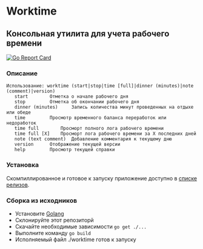 # Worktime
## Консольная утилита для учета рабочего времени

[![Go Report Card](https://goreportcard.com/badge/github.com/Vehsamrak/worktime)](https://goreportcard.com/report/github.com/Vehsamrak/worktime)

### Описание
```
Использование: worktime (start|stop|time [full]|dinner (minutes)|note (comment)|version)
   start 		Отметка о начале рабочего дня
   stop 		Отметка об окончании рабочего дня
   dinner (minutes) 	Запись количества минут проведенных на отдыхе или обеде
   time 		Просмотр временного баланса переработок или недоработок
   time full		Просморт полного лога рабочего времени
   time full [X]	Просморт лога рабочего времени за X последних дней
   note (text comment) 	Добавление комментария к текущему дню
   version 		Отображение текущей версии
   help 		Просмотр текущей справки
```

### Установка
Скомпиллированное и готовое к запуску приложение доступно в [списке релизов](https://github.com/Vehsamrak/worktime/releases).

### Сборка из исходников
* Установите [Golang](https://golang.org/doc/install)
* Склонируйте этот репозиторй
* Скачайте необходимые зависимости `go get ./...`
* Выполните команду `go build`
* Исполняемый файл ./worktime готов к запуску
